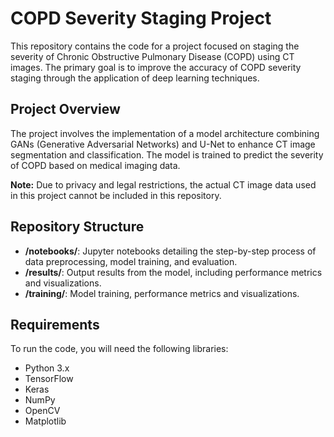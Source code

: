 # COPD Severity Staging Project

This repository contains the code for a project focused on staging the severity of Chronic Obstructive Pulmonary Disease (COPD) using CT images. The primary goal is to improve the accuracy of COPD severity staging through the application of deep learning techniques.

## Project Overview

The project involves the implementation of a model architecture combining GANs (Generative Adversarial Networks) and U-Net to enhance CT image segmentation and classification. The model is trained to predict the severity of COPD based on medical imaging data.

**Note:** Due to privacy and legal restrictions, the actual CT image data used in this project cannot be included in this repository.

## Repository Structure

- **/notebooks/**: Jupyter notebooks detailing the step-by-step process of data preprocessing, model training, and evaluation.
- **/results/**: Output results from the model, including performance metrics and visualizations.
- **/training/**: Model training, performance metrics and visualizations.


## Requirements

To run the code, you will need the following libraries:

- Python 3.x
- TensorFlow
- Keras
- NumPy
- OpenCV
- Matplotlib
